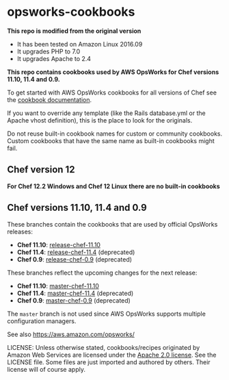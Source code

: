 opsworks-cookbooks
==================

**This repo is modified from the original version**
* It has been tested on Amazon Linux 2016.09
* It upgrades PHP to 7.0
* It upgrades Apache to 2.4

**This repo contains cookbooks used by AWS OpsWorks for Chef versions 11.10, 11.4 and 0.9.**

To get started with AWS OpsWorks cookbooks for all versions of Chef see the [cookbook documentation](https://docs.aws.amazon.com/opsworks/latest/userguide/workingcookbook.html).

If you want to override any template (like the Rails database.yml or the Apache
vhost definition), this is the place to look for the originals.

Do not reuse built-in cookbook names for custom or community cookbooks. Custom
cookbooks that have the same name as built-in cookbooks might fail.

Chef version 12
------------------------------------

**For Chef 12.2 Windows and Chef 12 Linux there are no built-in cookbooks**

Chef versions 11.10, 11.4 and 0.9
----------------------------------

These branches contain the cookbooks that are used by official OpsWorks releases:

- **Chef 11.10**: [release-chef-11.10](https://github.com/aws/opsworks-cookbooks/tree/release-chef-11.10)
- **Chef 11.4**: [release-chef-11.4](https://github.com/aws/opsworks-cookbooks/tree/release-chef-11.4) (deprecated)
- **Chef 0.9**: [release-chef-0.9](https://github.com/aws/opsworks-cookbooks/tree/release-chef-0.9) (deprecated)

These branches reflect the upcoming changes for the next release:

- **Chef 11.10**: [master-chef-11.10](https://github.com/aws/opsworks-cookbooks/tree/master-chef-11.10)
- **Chef 11.4**: [master-chef-11.4](https://github.com/aws/opsworks-cookbooks/tree/master-chef-11.4) (deprecated)
- **Chef 0.9**: [master-chef-0.9](https://github.com/aws/opsworks-cookbooks/tree/master-chef-0.9) (deprecated)

The `master` branch is not used since AWS OpsWorks supports multiple configuration managers.

See also <https://aws.amazon.com/opsworks/>

LICENSE: Unless otherwise stated, cookbooks/recipes originated by Amazon Web Services are licensed
under the [Apache 2.0 license](http://aws.amazon.com/apache2.0/). See the LICENSE file. Some files
are just imported and authored by others. Their license will of course apply.
